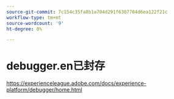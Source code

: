 ```yaml
---
source-git-commit: 7c154c35fa8b1a704d291f6307704d6ea122f21c
workflow-type: tm+mt
source-wordcount: '9'
ht-degree: 0%

---
```

# debugger.en已封存

https://experienceleague.adobe.com/docs/experience-platform/debugger/home.html
